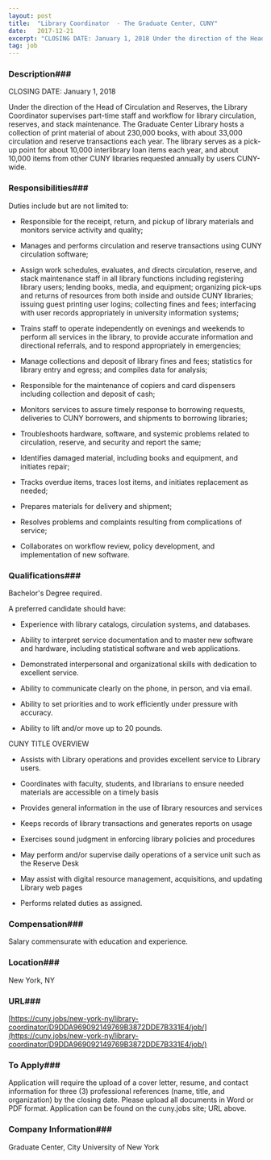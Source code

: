 ```yaml
---
layout: post
title:  "Library Coordinator  - The Graduate Center, CUNY"
date:   2017-12-21
excerpt: "CLOSING DATE: January 1, 2018 Under the direction of the Head of Circulation and Reserves, the Library Coordinator supervises part-time staff and workflow for library circulation, reserves, and stack maintenance. The Graduate Center Library hosts a collection of print material of about 230,000 books, with about 33,000 circulation and reserve..."
tag: job
---
```


### Description###

CLOSING DATE: January 1, 2018

Under the direction of the Head of Circulation and Reserves, the Library Coordinator supervises part-time staff and workflow for library circulation, reserves, and stack maintenance. The Graduate Center Library hosts a collection of print material of about 230,000 books, with about 33,000 circulation and reserve transactions each year. The library serves as a pick-up point for about 10,000 interlibrary loan items each year, and about 10,000 items from other CUNY libraries requested annually by users CUNY-wide.


### Responsibilities###

Duties include but are not limited to:

- Responsible for the receipt, return, and pickup of library materials and monitors service activity and quality;

- Manages and performs circulation and reserve transactions using CUNY circulation software;

- Assign work schedules, evaluates, and directs circulation, reserve, and stack maintenance staff in all library functions including registering library users; lending books, media, and equipment; organizing pick-ups and returns of resources from both inside and outside CUNY libraries; issuing guest printing user logins; collecting fines and fees; interfacing with user records appropriately in university information systems;

- Trains staff to operate independently on evenings and weekends to perform all services in the library, to provide accurate information and directional referrals, and to respond appropriately in emergencies;

- Manage collections and deposit of library fines and fees; statistics for library entry and egress; and compiles data for analysis;

- Responsible for the maintenance of copiers and card dispensers including collection and deposit of cash;

- Monitors services to assure timely response to borrowing requests, deliveries to CUNY borrowers, and shipments to borrowing libraries;

- Troubleshoots hardware, software, and systemic problems related to circulation, reserve, and security and report the same;

- Identifies damaged material, including books and equipment, and initiates repair;

- Tracks overdue items, traces lost items, and initiates replacement as needed;

- Prepares materials for delivery and shipment;

- Resolves problems and complaints resulting from complications of service;

- Collaborates on workflow review, policy development, and implementation of new software.


### Qualifications###

Bachelor's Degree required.

A preferred candidate should have:

- Experience with library catalogs, circulation systems, and databases.

- Ability to interpret service documentation and to master new software and hardware, including statistical software and web applications.

- Demonstrated interpersonal and organizational skills with dedication to excellent service.

- Ability to communicate clearly on the phone, in person, and via email.

- Ability to set priorities and to work efficiently under pressure with accuracy.

- Ability to lift and/or move up to 20 pounds.

CUNY TITLE OVERVIEW

- Assists with Library operations and provides excellent service to Library users.

- Coordinates with faculty, students, and librarians to ensure needed materials are accessible on a timely basis

- Provides general information in the use of library resources and services

- Keeps records of library transactions and generates reports on usage

- Exercises sound judgment in enforcing library policies and procedures

- May perform and/or supervise daily operations of a service unit such as the Reserve Desk

- May assist with digital resource management, acquisitions, and updating Library web pages

- Performs related duties as assigned.


### Compensation###

Salary commensurate with education and experience.


### Location###

New York, NY


### URL###

[https://cuny.jobs/new-york-ny/library-coordinator/D9DDA969092149769B3872DDE7B331E4/job/](https://cuny.jobs/new-york-ny/library-coordinator/D9DDA969092149769B3872DDE7B331E4/job/)

### To Apply###

Application will require the upload of a cover letter, resume, and contact information for three (3) professional references (name, title, and organization) by the closing date. Please upload all documents in Word or PDF format. Application can be found on the cuny.jobs site; URL above.


### Company Information###

Graduate Center, City University of New York



